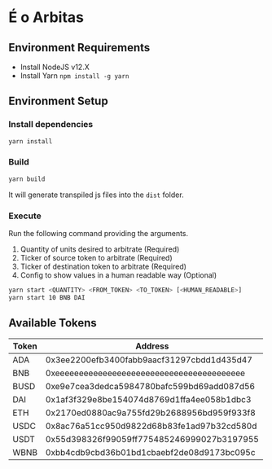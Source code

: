 # É o Arbitas

## Environment Requirements

* Install NodeJS v12.X
* Install Yarn `npm install -g yarn`

## Environment Setup

### Install dependencies

```sh
yarn install
```

### Build

```sh
yarn build
```

It will generate transpiled js files into the `dist` folder.

### Execute

Run the following command providing the arguments.

1. Quantity of units desired to arbitrate (Required)
2. Ticker of source token to arbitrate (Required)
3. Ticker of destination token to arbitrate (Required)
4. Config to show values in a human readable way (Optional)

```sh
yarn start <QUANTITY> <FROM_TOKEN> <TO_TOKEN> [<HUMAN_READABLE>]
yarn start 10 BNB DAI
```

## Available Tokens

| Token | Address                                   |
| ----- | ------------------------------------------ |
| ADA   | 0x3ee2200efb3400fabb9aacf31297cbdd1d435d47 |
| BNB   | 0xeeeeeeeeeeeeeeeeeeeeeeeeeeeeeeeeeeeeeeee |
| BUSD  | 0xe9e7cea3dedca5984780bafc599bd69add087d56 |
| DAI   | 0x1af3f329e8be154074d8769d1ffa4ee058b1dbc3 |
| ETH   | 0x2170ed0880ac9a755fd29b2688956bd959f933f8 |
| USDC  | 0x8ac76a51cc950d9822d68b83fe1ad97b32cd580d |
| USDT  | 0x55d398326f99059ff775485246999027b3197955 |
| WBNB  | 0xbb4cdb9cbd36b01bd1cbaebf2de08d9173bc095c |
